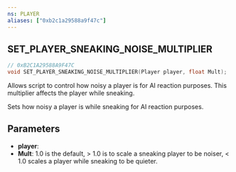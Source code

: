 ```yaml
---
ns: PLAYER
aliases: ["0xb2c1a29588a9f47c"]
---
```

## SET_PLAYER_SNEAKING_NOISE_MULTIPLIER

```c
// 0xB2C1A29588A9F47C
void SET_PLAYER_SNEAKING_NOISE_MULTIPLIER(Player player, float Mult);
```

Allows script to control how noisy a player is for AI reaction purposes. This multiplier affects the player while sneaking.

Sets how noisy a player is while sneaking for AI reaction purposes.


## Parameters
* **player**: 
* **Mult**: 1.0 is the default, > 1.0 is to scale a sneaking player to be noiser, < 1.0 scales a player while sneaking to be quieter.
